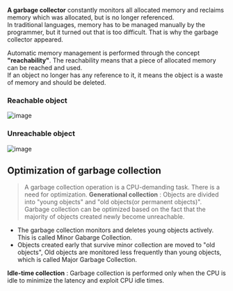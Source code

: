 **A garbage collector** constantly monitors all allocated memory and reclaims memory which was allocated, but is no longer referenced.<br>
In traditional languages, memory has to be managed manually by the programmer, but it turned out that is too difficult. That is why the garbage collector appeared.<br>

Automatic memory management is performed through the concept **"reachability"**. The reachability means that a piece of allocated memory can be reached and used.<br>
If an object no longer has any reference to it, it means the object is a waste of memory and should be deleted.

### Reachable object
![image](https://user-images.githubusercontent.com/67142421/177013694-8add3600-ae4d-47ad-899f-2611edaf7317.png)

### Unreachable object
![image](https://user-images.githubusercontent.com/67142421/177013720-0823a1b9-811d-4bc5-96c2-9f1b4fc7d072.png)

## Optimization of garbage collection
>A garbage collection operation is a CPU-demanding task. There is a need for optimization.
**Generational collection** : Objects are divided into "young objects" and "old objects(or permanent objects)".<br>
Garbage collection can be optimized based on the fact that the majority of objects created newly become unreachable.<br>

* The garbage collection monitors and deletes young objects actively. This is called Minor Gabarge Collection.
* Objects created early that survive minor collection are moved to "old objects", Old objects are monitored less frequently than young objects, which is called
 Major Garbage Collection.

**Idle-time collection** : Garbage collection is performed only when the CPU is idle to minimize the latency and exploit CPU idle times.
